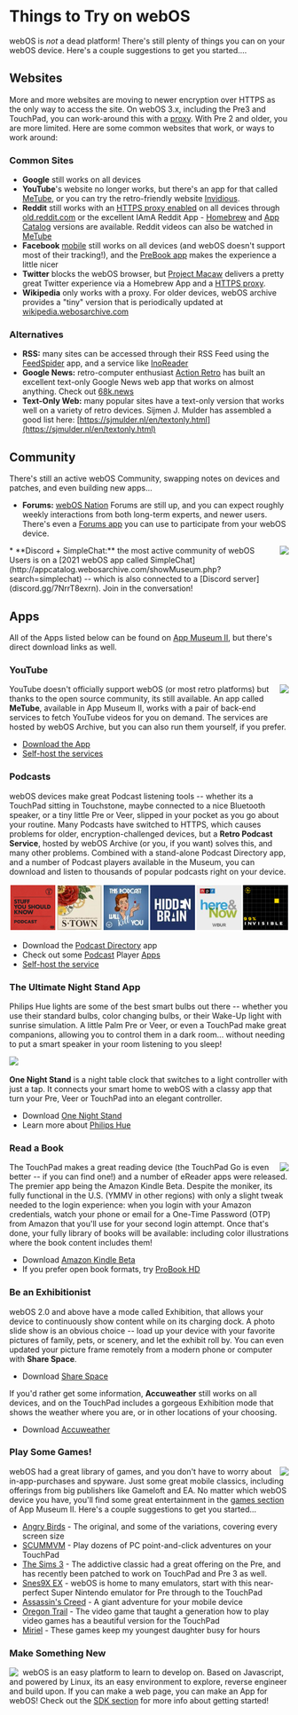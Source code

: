 # Things to Try on webOS
webOS is *not* a dead platform! There's still plenty of things you can on your webOS device. Here's a couple suggestions to get you started....

## Websites

More and more websites are moving to newer encryption over HTTPS as the only way to access the site. On webOS 3.x, including the Pre3 and TouchPad, you can work-around this with a [proxy](proxysetup.md). With Pre 2 and older, you are more limited. Here are some common websites that work, or ways to work around:

### Common Sites
* **Google** still works on all devices
* **YouTube**'s website no longer works, but there's an app for that called [MeTube](#youtube), or you can try the retro-friendly website [Invidious](https://ytprivate.com).
* **Reddit** still works with an [HTTPS proxy enabled](proxysetup.md) on all devices through [old.reddit.com](http://old.reddit.com) or the excellent IAmA Reddit App - [Homebrew](https://preware.pivotce.com/package/com.tehtorq.reddit-hb) and [App Catalog](http://appcatalog.webosarchive.com/showMuseumDetails.php?search=iama&app=10842) versions are available. Reddit videos can also be watched in [MeTube](#youtube)
* **Facebook** [mobile](http://m.facebook.com) still works on all devices (and webOS doesn't support most of their tracking!), and the [PreBook app](http://appcatalog.webosarchive.com/showMuseumDetails.php?search=prebook&app=1005784) makes the experience a little nicer
* **Twitter** blocks the webOS browser, but [Project Macaw](https://preware.pivotce.com/package/net.minego.phnx) delivers a pretty great Twitter experience via a Homebrew App and a [HTTPS proxy](proxysetup.md).
* **Wikipedia** only works with a proxy. For older devices, webOS archive provides a "tiny" version that is periodically updated at [wikipedia.webosarchive.com](http://wikipedia.webosarchive.com)

### Alternatives
* **RSS:** many sites can be accessed through their RSS Feed using the [FeedSpider](http://appcatalog.webosarchive.com/showMuseum.php?search=feedspider) app, and a service like [InoReader](http://www.inoreader.com)
* **Google News:** retro-computer enthusiast [Action Retro](https://www.youtube.com/channel/UCoL8olX-259lS1N6QPyP4IQ) has built an excellent text-only Google News web app that works on almost anything. Check out [68k.news](http://68k.news/)
* **Text-Only Web:** many popular sites have a text-only version that works well on a variety of retro devices. Sijmen J. Mulder has assembled a good list here: [https://sjmulder.nl/en/textonly.html](https://sjmulder.nl/en/textonly.html)

## Community
There's still an active webOS Community, swapping notes on devices and patches, and even building new apps...

* **Forums:** [webOS Nation](https://forums.webosnation.com) Forums are still up, and you can expect roughly weekly interactions from both long-term experts, and newer users. There's even a [Forums app](http://appcatalog.webosarchive.com/showMuseumDetails.php?search=forums&app=1005770) you can use to participate from your webOS device.
<img src="https://www.jonandnic.com/webos/simplechat/icon.png" align="right" style="padding-left: 8px">
* **Discord + SimpleChat:** the most active community of webOS Users is on a [2021 webOS app called SimpleChat](http://appcatalog.webosarchive.com/showMuseum.php?search=simplechat) -- which is also connected to a [Discord server](discord.gg/7NrrT8exrn). Join in the conversation!

## Apps

All of the Apps listed below can be found on [App Museum II](appstores.md), but there's direct download links as well.

### YouTube
<img src="http://www.jonandnic.com/webos/metube/icon.png" align="right" style="padding-left: 8px">YouTube doesn't officially support webOS (or most retro platforms) but thanks to the open source community, its still available. An app called **MeTube**, available in App Museum II, works with a pair of back-end services to fetch YouTube videos for you on demand. The services are hosted by webOS Archive, but you can also run them yourself, if you prefer.

* [Download the App](http://appcatalog.webosarchive.com/showMuseumDetails.php?search=metube&app=1005774)
* [Self-host the services](https://github.com/codepoet80/metube-php-servicewrapper)

### Podcasts
webOS devices make great Podcast listening tools -- whether its a TouchPad sitting in Touchstone, maybe connected to a nice Bluetooth speaker, or a tiny little Pre or Veer, slipped in your pocket as you go about your routine. Many Podcasts have switched to HTTPS, which causes problems for older, encryption-challenged devices, but a **Retro Podcast Service**, hosted by webOS Archive (or you, if you want) solves this, and many other problems. Combined with a stand-alone Podcast Directory app, and a number of Podcast players available in the Museum, you can download and listen to thousands of popular podcasts right on your device.

![Podcasts](images/retropodcasts.png)

* Download the [Podcast Directory](http://appcatalog.webosarchive.com/showMuseumDetails.php?search=podcast&app=1005778) app
* Check out some [Podcast](http://appcatalog.webosarchive.com/showMuseumDetails.php?search=podder&app=2046) Player [Apps](http://appcatalog.webosarchive.com/showMuseumDetails.php?search=video&app=10384)
* [Self-host the service](https://github.com/codepoet80/webos-podcastdirectory)

### The Ultimate Night Stand App
Philips Hue lights are some of the best smart bulbs out there -- whether you use their standard bulbs, color changing bulbs, or their Wake-Up light with sunrise simulation. A little Palm Pre or Veer, or even a TouchPad make great companions, allowing you to control them in a dark room... without needing to put a smart speaker in your room listening to you sleep!

<img src="http://www.jonandnic.com/webos/onenightstand/LampsPrePhoto.png" style="width:300px">

**One Night Stand** is a night table clock that switches to a light controller with just a tap. It connects your smart home to webOS with a classy app that turn your Pre, Veer or TouchPad into an elegant controller.

* Download [One Night Stand](http://appcatalog.webosarchive.com/showMuseumDetails.php?search=one+night&app=1005771)
* Learn more about [Philips Hue](https://www.usa.philips.com/c-e/smartsleep/wake-up-light-portfolio.html) 

### Read a Book
<img src="../images/kindle.png" align="right" style="padding-left: 8px">The TouchPad makes a great reading device (the TouchPad Go is even better -- if you can find one!) and a number of eReader apps were released. The premier app being the Amazon Kindle Beta. Despite the moniker, its fully functional in the U.S. (YMMV in other regions) with only a slight tweak needed to the login experience: when you login with your Amazon credentials, watch your phone or email for a One-Time Password (OTP) from Amazon that you'll use for your second login attempt. Once that's done, your fully library of books will be available: including color illustrations where the book content includes them!

* Download [Amazon Kindle Beta](http://appcatalog.webosarchive.com/showMuseumDetails.php?search=kindle&app=9216)
* If you prefer open book formats, try [ProBook HD](http://appcatalog.webosarchive.com/showMuseumDetails.php?search=book&app=5139)

### Be an Exhibitionist
webOS 2.0 and above have a mode called Exhibition, that allows your device to continuously show content while on its charging dock. A photo slide show is an obvious choice -- load up your device with your favorite pictures of family, pets, or scenery, and let the exhibit roll by. You can even updated your picture frame remotely from a modern phone or computer with **Share Space**.

* Download [Share Space](http://appcatalog.webosarchive.com/showMuseumDetails.php?search=share&app=1005788)

If you'd rather get some information, **Accuweather** still works on all devices, and on the TouchPad includes a gorgeous Exhibition mode that shows the weather where you are, or in other locations of your choosing.

* Download [Accuweather](http://appcatalog.webosarchive.com/showMuseum.php?search=accuweather)

### Play Some Games!
<img src="../images/angrybirds.jpg" align="right" style="padding-left: 8px">webOS had a great library of games, and you don't have to worry about in-app-purchases and spyware. Just some great mobile classics, including offerings from big publishers like Gameloft and EA. No matter which webOS device you have, you'll find some great entertainment in the [games section](http://appcatalog.webosarchive.com/showMuseum.php?category=Games&count=1030) of App Museum II. Here's a couple suggestions to get you started...

* [Angry Birds](http://appcatalog.webosarchive.com/showMuseum.php?search=angry+birds) - The original, and some of the variations, covering every screen size
* [SCUMMVM](http://appcatalog.webosarchive.com/showMuseumDetails.php?search=scumm&app=1005763) - Play dozens of PC point-and-click adventures on your TouchPad
* [The Sims 3](http://appcatalog.webosarchive.com/showMuseumDetails.php?search=sims&app=1100) - The addictive classic had a great offering on the Pre, and has recently been patched to work on TouchPad and Pre 3 as well.
* [Snes9X EX](http://appcatalog.webosarchive.com/showMuseumDetails.php?search=snes&app=8214) - webOS is home to many emulators, start with this near-perfect Super Nintendo emulator for Pre through to the TouchPad
* [Assassin's Creed](http://appcatalog.webosarchive.com/showMuseum.php?search=assassin%27s+creed) - A giant adventure for your mobile device
* [Oregon Trail](http://appcatalog.webosarchive.com/showMuseumDetails.php?search=oregon&app=1097) - The video game that taught a generation how to play video games has a beautiful version for the TouchPad
* [Miriel](http://appcatalog.webosarchive.com/showMuseum.php?search=Miriel) - These games keep my youngest daughter busy for hours

### Make Something New
<img src="http://www.jonandnic.com/webos/webos-sdk.png" align="left" style="padding-right: 8px">webOS is an easy platform to learn to develop on. Based on Javascript, and powered by Linux, its an easy environment to explore, reverse engineer and build upon. If you can make a web page, you can make an App for webOS! Check out the [SDK section](sdkpdk.md) for more info about getting started!